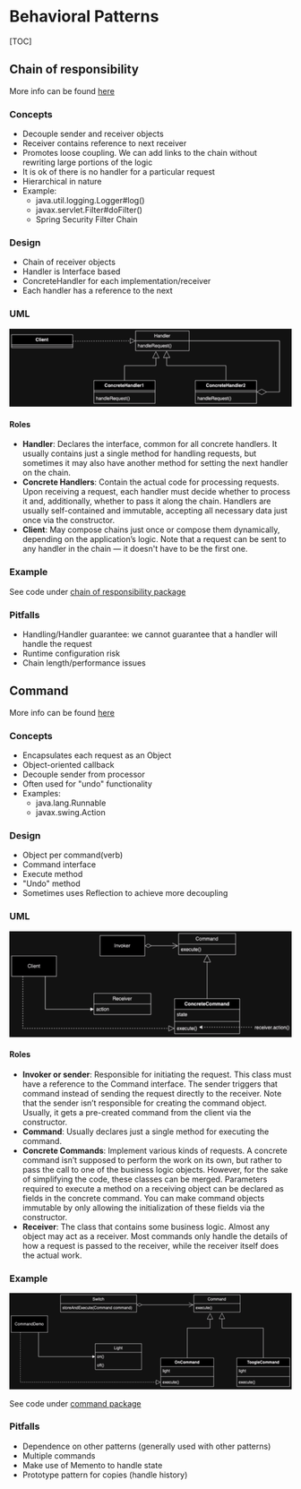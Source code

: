 # Behavioral Patterns

[TOC]

## Chain of responsibility

More info can be found [here](https://refactoring.guru/design-patterns/chain-of-responsibility)

### Concepts

- Decouple sender and receiver objects
- Receiver contains reference to next receiver
- Promotes loose coupling. We can add links to the chain without rewriting large portions of the logic
- It is ok of there is no handler for a particular request
- Hierarchical in nature
- Example:
    - java.util.logging.Logger#log()
    - javax.servlet.Filter#doFilter()
    - Spring Security Filter Chain

### Design

- Chain of receiver objects
- Handler is Interface based
- ConcreteHandler for each implementation/receiver
- Each handler has a reference to the next

### UML

![chain of responsibility](src/main/resources/chain%20of%20responsibility%20pattern.png)

#### Roles

- **Handler**: Declares the interface, common for all concrete handlers. It usually contains just a single method for
  handling requests, but sometimes it may also have another method for setting the next handler on the chain.
- **Concrete Handlers**: Contain the actual code for processing requests. Upon receiving a request, each handler must
  decide whether to process it and, additionally, whether to pass it along the chain. Handlers are usually
  self-contained and immutable, accepting all necessary data just once via the constructor.
- **Client**: May compose chains just once or compose them dynamically, depending on the application’s logic. Note that
  a request can be sent to any handler in the chain — it doesn't have to be the first one.

### Example

See code under [chain of responsibility package](src/main/java/com/victoria/behavioral/chainresponsability)

### Pitfalls

- Handling/Handler guarantee: we cannot guarantee that a handler will handle the request
- Runtime configuration risk
- Chain length/performance issues

## Command

More info can be found [here](https://refactoring.guru/design-patterns/command)

### Concepts

- Encapsulates each request as an Object
- Object-oriented callback
- Decouple sender from processor
- Often used for "undo" functionality
- Examples:
    - java.lang.Runnable
    - javax.swing.Action

### Design

- Object per command(verb)
- Command interface
- Execute method
- "Undo" method
- Sometimes uses Reflection to achieve more decoupling

### UML

![command](src/main/resources/command%20pattern.png)

#### Roles

- **Invoker or sender**: Responsible for initiating the request. This class must have a reference to the Command
  interface. The
  sender triggers that command instead of sending the request directly to the receiver. Note that the sender isn’t
  responsible for creating the command object. Usually, it gets a pre-created command from the client via the
  constructor.
- **Command**: Usually declares just a single method for executing the command.
- **Concrete Commands**: Implement various kinds of requests. A concrete command isn’t supposed to perform the work on
  its own, but rather to pass the call to one of the business logic objects. However, for the sake of simplifying the
  code, these classes can be merged. Parameters required to execute a method on a receiving object can be declared as
  fields in the concrete command. You can make command objects immutable by only allowing the initialization of these
  fields via the constructor.
- **Receiver**: The class that contains some business logic. Almost any object may act as a receiver. Most commands only
  handle the details of how a request is passed to the receiver, while the receiver itself does the actual work.

### Example

![command example](src/main/resources/command%20example.png)

See code under [command package](src/main/java/com/victoria/behavioral/command)

### Pitfalls

- Dependence on other patterns (generally used with other patterns)
- Multiple commands
- Make use of Memento to handle state
- Prototype pattern for copies (handle history)




